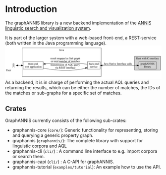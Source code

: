 # Introduction

The graphANNIS library is a new backend implementation of the [ANNIS linguistic search and visualization system](http://corpus-tools.org/annis/).

It is part of the larger system with a web-based front-end, a REST-service (both written in the Java programming language).
![graphANNIS architecture overview](images/graphannis-architecture.png)
As a backend, it is in charge of performing the actual AQL queries and returning the results, which can be either
the number of matches, the IDs of the matches or sub-graphs for a specific set of matches.

## Crates

GraphANNIS currently consists of the following sub-crates:

- graphannis-core (`core/`): Generic functionality for representing, storing and querying a generic property graph.
- graphannis (`graphannis/`): The complete library with support for linguistic corpora and AQL
- graphannis-cli (`cli/`) : A command line interface to e.g. import corpora or search them.
- graphannis-capi (`cli/`) : A C-API for graphANNIS.
- graphannis-tutorial (`examples/tutorial`): An example how to use the API.
 
